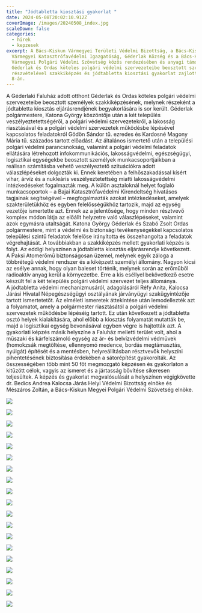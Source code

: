 ```yaml
---
title: "Jódtabletta kiosztási gyakorlat "
date: 2024-05-08T20:02:10.912Z
coverImage: /images/20240508_index.jpg
scaleDown: false
categories:
  - hirek
  - kepzesek
excerpt: A Bács-Kiskun Vármegyei Területi Védelmi Bizottság, a Bács-Kiskun
  Vármegyei Katasztrófavédelmi Igazgatóság, Géderlak Község és a Bács-Kiskun
  Vármegyei Polgári Védelmi Szövetség közös rendezésében és anyagi támogatásával
  Géderlak és Ordas köteles polgári védelmi szervezeteibe beosztott személyek
  részvételével szakkiképzés és jódtabletta kiosztási gyakorlat zajlott május
  8-án.
---
```

A Géderlaki Faluház adott otthont Géderlak és Ordas köteles polgári védelmi szervezeteibe beosztott személyek szakkiképzésének, melynek részeként a jódtabletta kiosztás eljárásrendjének begyakorlására is sor került. 
Géderlak polgármestere, Katona György köszöntője után a két település veszélyeztetettségéről, a polgári védelmi szervezetekről, a lakosság riasztásával és a polgári védelmi szervezetek működésbe lépésével kapcsolatos feladatokról Gödön Sándor tű. ezredes és Kardosné Magony Mária tű. százados tartott előadást. Az általános ismertető után a települési polgári védelmi parancsnokság, valamint a polgári védelmi feladatok ellátására létrehozott infokommunikációs, lakosságvédelmi, egészségügyi, logisztikai egységekbe beosztott személyek munkacsoportjaikban a reálisan számításba vehető veszélyeztető szituációkra adott válaszlépéseket dolgozták ki. Ennek keretében a felhőszakadással kísért vihar, árvíz és a nukleáris veszélyeztetettség miatti lakosságvédelmi intézkedéseket fogalmazták meg. A külön asztaloknál helyet foglaló munkacsoportok – a Bajai Katasztrófavédelmi Kirendeltség hivatásos tagjainak segítségével – megfogalmazták azokat intézkedéseket, amelyek szakterületükhöz és egyben felelősségükhöz tartozik, majd az egység vezetője ismertette azt. Ennek az a jelentősége, hogy minden résztvevő komplex módon látja az előállt helyzetre való válaszlépéseket, valamint azok egymásra utaltságát. Katona György Géderlak és Szabó Zsolt Ordas polgármestere, mint a védelmi és biztonsági tevékenységekkel kapcsolatos települési szintű feladatok felelőse irányította és összehangolta a feladatok végrehajtását.
A továbbiakban a szakkiképzés mellett gyakorlati képzés is folyt. Az eddigi helyszínen a jódtabletta kiosztás eljárásrendje következett. 
A Paksi Atomerőmű biztonságosan üzemel, melynek egyik záloga a többrétegű védelmi rendszer és a kiképzett személyi állomány. Nagyon kicsi az esélye annak, hogy olyan baleset történik, melynek során az erőműből radioaktív anyag kerül a környezetbe. Erre a kis eséllyel bekövetkező esetre készült fel a két település polgári védelmi szervezet teljes állománya.\
A jódtabletta védelmi mechanizmusáról, adagolásáról Réfy Anita, Kalocsa Járási Hivatal Népegészségügyi osztályának járványügyi szakügyintézője tartott ismertetetőt. Az elméleti ismeretek áttekintése után lemodellezték azt a folyamatot, amely a polgármester riasztásától a polgári védelmi szervezetek működésbe lépéséig tartott. Ez után következett a jódtabletta osztó helyek kialakítására, ahol előbb a kiosztás folyamatát mutatták be, majd a logisztikai egység bevonásával egyben végre is hajtották azt. 
A gyakorlati képzés másik helyszíne a Faluház melletti terület volt, ahol a műszaki és kárfelszámoló egység az ár- és belvízvédelmi védművek (homokzsák megtöltése, ellennyomó medence, bordás megtámasztás, nyúlgát) építését és a mentésben, helyreállításban résztvevők helyszíni pihentetésének biztosítása érdekében a sátorépítést gyakorolták.
Az összességében több mint 50 főt megmozgató képzésen és gyakorlaton a kitűzött célok, vagyis az ismeret és a jártasság bővítése sikeresen teljesültek. 
A képzés és gyakorlat megvalósulását a helyszínen végigkövette dr. Bedics Andrea Kalocsa Járás Helyi Védelmi Bizottság elnöke és Mészáros Zoltán, a Bács-Kiskun Megyei Polgári Védelmi Szövetség elnöke. 

![](/images/20240508-1.jpg)

![](/images/20240508-2.jpg)

![](/images/20240508-3.jpg)

![](/images/20240508-4.jpg)

![](/images/20240508-5.jpg)

![](/images/20240508-6.jpg)

![](/images/20240508-7.jpg)

![](/images/20240508-8.jpg)

![](/images/20240508-9.jpg)

![](/images/20240508-10.jpg)

![](/images/20240508-11.jpg)

![](/images/20240508-12.jpg)

![](/images/20240508-13.jpg)

![](/images/20240508-14.jpg)

![](/images/20240508-15.jpg)

![](/images/20240508-16.jpg)

![](/images/20240508-17.jpg)

![](/images/20240508-18.jpg)

![](/images/20240508-19.jpg)